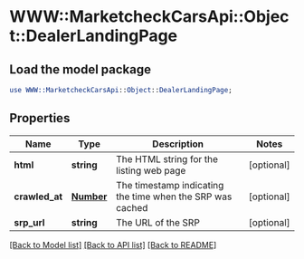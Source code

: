 # WWW::MarketcheckCarsApi::Object::DealerLandingPage

## Load the model package
```perl
use WWW::MarketcheckCarsApi::Object::DealerLandingPage;
```

## Properties
Name | Type | Description | Notes
------------ | ------------- | ------------- | -------------
**html** | **string** | The HTML string for the listing web page | [optional] 
**crawled_at** | [**Number**](Number.md) | The timestamp indicating the time when the SRP was cached | [optional] 
**srp_url** | **string** | The URL of the SRP | [optional] 

[[Back to Model list]](../README.md#documentation-for-models) [[Back to API list]](../README.md#documentation-for-api-endpoints) [[Back to README]](../README.md)


